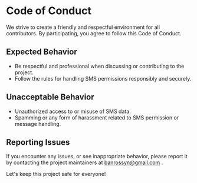 # Code of Conduct

We strive to create a friendly and respectful environment for all contributors. By participating, you agree to follow this Code of Conduct.

## Expected Behavior

- Be respectful and professional when discussing or contributing to the project.
- Follow the rules for handling SMS permissions responsibly and securely.

## Unacceptable Behavior

- Unauthorized access to or misuse of SMS data.
- Spamming or any form of harassment related to SMS permission or message handling.

## Reporting Issues

If you encounter any issues, or see inappropriate behavior, please report it by contacting the project maintainers at banrossyn@gmail.com .

Let's keep this project safe for everyone!
